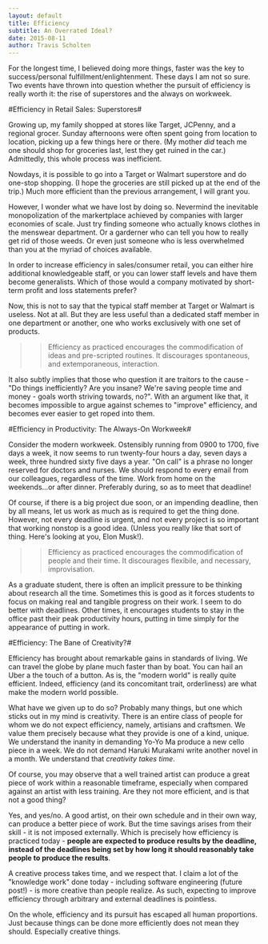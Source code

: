 ```yaml
---
layout: default
title: Efficiency
subtitle: An Overrated Ideal?
date: 2015-08-11
author: Travis Scholten
---
```


For the longest time, I believed doing more things, faster was the key to
success/personal fulfillment/enlightenment. These days I am not so sure. Two
events have thrown into question whether the pursuit of efficiency is really
worth it: the rise of superstores and the always on workweek.

#Efficiency in Retail Sales: Superstores#

Growing up, my family shopped at stores like Target, JCPenny, and a regional
grocer. Sunday afternoons were often spent going from location to location,
picking up a few things here or there. (My mother *did* teach me one should shop
for groceries last, lest they get ruined in the car.) Admittedly, this whole
process was inefficient.

Nowdays, it is possible to go into a Target or Walmart superstore and do one-stop shopping.
(I hope the groceries are still picked up at the end of the
trip.) Much more efficient than the previous arrangement, I will grant you.

However, I wonder what we have lost by doing so. Nevermind the inevitable
monopolization of the markertplace achieved by companies with larger economies
of scale. Just try finding someone who actually knows clothes in the menswear
department. Or a garderner who can tell you how to really get rid of those
weeds. Or even just someone who is less overwhelmed than you at the myriad of
choices available.

In order to increase efficiency in sales/consumer retail, you can either hire
additional knowledgeable staff, or you can lower staff levels and have them
become generalists. Which of those would a company motivated by short-term
profit and loss statements prefer?

Now, this is not to say that the typical staff member at Target or Walmart is
useless. Not at all. But they are less useful than a dedicated staff member in
one department or another, one who works exclusively with one set of products.

>> Efficiency as practiced encourages the commodification of ideas and pre-scripted routines. It discourages spontaneous, and extemporaneous, interaction.

It also subtly implies that those who question it are traitors to the cause -
"Do things inefficiently? Are you insane? We're saving people time and money -
goals worth striving towards, no?". With an argument like that, it becomes
impossible to argue against schemes to "improve" efficiency, and becomes ever
easier to get roped into them.

#Efficiency in Productivity: The Always-On Workweek#

Consider the modern workweek. Ostensibly running from 0900 to 1700, five days a
week, it now seems to run twenty-four hours a day, seven days a week, three hundred sixty five days a year.
"On call" is a phrase no longer reserved for doctors and nurses. We should
respond to every email from our colleagues, regardless of the time. Work from
home on the weekends...or after dinner. Preferably during, so as to meet that
deadline!

Of course, if there is a big project due soon, or an impending deadline, then by
all means, let us work as much as is required to get the thing done. However, not
every deadline is urgent, and not every project is so important that working
nonstop is a good idea. (Unless you really like that sort of thing. Here's
looking at you, Elon Musk!).

>> Efficiency as practiced encourages the commodification of people and their
>> time. It discourages flexibile, and necessary, improvisation.

As a graduate student, there is often an implicit pressure to be thinking about
research all the time. Sometimes this is good as it forces students to focus on
making real and tangible progress on their work. I seem to do better with
deadlines. Other times, it encourages students to stay in the office past their
peak productivity hours, putting in time simply for the appearance of putting in
work.

#Efficiency: The Bane of Creativity?#

Efficiency has brought about remarkable gains in standards of living. We can
travel the globe by plane much faster than by boat. You can hail an Uber a the
touch of a button. As is, the "modern world" is really quite efficient. Indeed,
efficiency (and its concomitant trait, orderliness)
are what make the modern world possible.

What have we given up to do so? Probably many things, but one which sticks out
in my mind is creativity. There is an entire class of people for whom we do not
expect efficiency, namely, artisians and craftsmen. We value them precisely because what they
provide  is one of a kind, unique. We understand the inanity in demanding Yo-Yo
Ma produce a new cello piece in a week. We do not demand Haruki
Murakami write another novel in a month. We understand that _creativity takes time_.

Of course, you may observe that a well trained artist can produce a great piece
of work within a reasonable timeframe, especially when compared against an
artist with less training. Are they not more efficient, and is that not a good
thing?

Yes, and yes/no. A good artist, on their own schedule and in their own way, can
produce a better piece of work. But the time savings arises from their skill -
it is not imposed externally. Which is precisely how efficiency is practiced
today - **people are expected to produce results by the deadline, instead of the
deadlines being set by how long it should reasonably take people to produce the
results**.

A creative process takes time, and we respect that. I claim a lot of the
"knowledge work" done today - including software engineering (future post!) - is
more creative than people realize. As such, expecting to improve efficiency through
arbitrary and external deadlines is pointless.

On the whole, efficiency and its pursuit has escaped all human proportions. Just
because things can be done more efficiently does not mean they should.
Especially creative things.